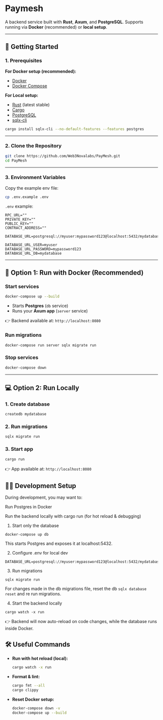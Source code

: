 # Paymesh

A backend service built with **Rust**, **Axum**, and **PostgreSQL**.
Supports running via **Docker** (recommended) or **local setup**.

---

## 🚀 Getting Started

### 1. Prerequisites

**For Docker setup (recommended):**

* [Docker](https://docs.docker.com/get-docker/)
* [Docker Compose](https://docs.docker.com/compose/install/)

**For Local setup:**

* [Rust](https://www.rust-lang.org/tools/install) (latest stable)
* [Cargo](https://doc.rust-lang.org/cargo/)
* [PostgreSQL](https://www.postgresql.org/download/)
* [sqlx-cli](https://crates.io/crates/sqlx-cli)

```bash
cargo install sqlx-cli --no-default-features --features postgres
```

---

### 2. Clone the Repository

```bash
git clone https://github.com/Web3Novalabs/PayMesh.git
cd PayMesh
```

---

### 3. Environment Variables

Copy the example env file:

```bash
cp .env.example .env
```

`.env` example:

```env
RPC_URL=""
PRIVATE_KEY=""
PUBLIC_KEY=""
CONTRACT_ADDRESS=""

DATABASE_URL=postgresql://myuser:mypassword123@localhost:5432/mydatabase

DATABASE_URL_USER=myuser           
DATABASE_URL_PASSWORD=mypassword123 
DATABASE_URL_DB=mydatabase       
```

---

## 🐳 Option 1: Run with Docker (Recommended)

### Start services

```bash
docker-compose up --build
```

* Starts **Postgres** (`db` service)
* Runs your **Axum app** (`server` service)

👉 Backend available at: `http://localhost:8080`

### Run migrations

```bash
docker-compose run server sqlx migrate run
```

### Stop services

```bash
docker-compose down
```

---

## 💻 Option 2: Run Locally

### 1. Create database

```bash
createdb mydatabase
```

### 2. Run migrations

```bash
sqlx migrate run
```

### 3. Start app

```bash
cargo run
```

👉 App available at: `http://localhost:8080`

## 🧑‍💻 Development Setup

During development, you may want to:

Run Postgres in Docker

Run the backend locally with cargo run (for hot reload & debugging)

1. Start only the database
```
docker-compose up db
```

This starts Postgres and exposes it at localhost:5432.

2. Configure .env for local dev
```
DATABASE_URL=postgresql://myuser:mypassword123@localhost:5432/mydatabase
```

3. Run migrations
```
sqlx migrate run
```

For changes made in the db migrations file, reset the db `sqlx database reset` and re run migrations.

4. Start the backend locally
```
cargo watch -x run
```


👉 Backend will now auto-reload on code changes, while the database runs inside Docker.

## 🛠 Useful Commands

* **Run with hot reload (local):**

  ```bash
  cargo watch -x run
  ```
* **Format & lint:**

  ```bash
  cargo fmt --all
  cargo clippy
  ```
* **Reset Docker setup:**

  ```bash
  docker-compose down -v
  docker-compose up --build
  ```